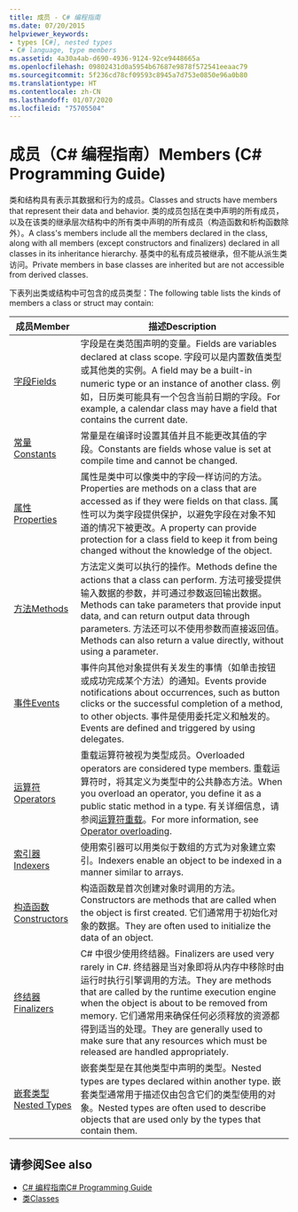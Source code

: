 ```yaml
---
title: 成员 - C# 编程指南
ms.date: 07/20/2015
helpviewer_keywords:
- types [C#], nested types
- C# language, type members
ms.assetid: 4a30a4ab-d690-4936-9124-92ce9448665a
ms.openlocfilehash: 09802431d0a5954b67687e9878f572541eeaac79
ms.sourcegitcommit: 5f236cd78cf09593c8945a7d753e0850e96a0b80
ms.translationtype: HT
ms.contentlocale: zh-CN
ms.lasthandoff: 01/07/2020
ms.locfileid: "75705504"
---
```

# <a name="members-c-programming-guide"></a><span data-ttu-id="d430d-102">成员（C# 编程指南）</span><span class="sxs-lookup"><span data-stu-id="d430d-102">Members (C# Programming Guide)</span></span>

<span data-ttu-id="d430d-103">类和结构具有表示其数据和行为的成员。</span><span class="sxs-lookup"><span data-stu-id="d430d-103">Classes and structs have members that represent their data and behavior.</span></span> <span data-ttu-id="d430d-104">类的成员包括在类中声明的所有成员，以及在该类的继承层次结构中的所有类中声明的所有成员（构造函数和析构函数除外）。</span><span class="sxs-lookup"><span data-stu-id="d430d-104">A class's members include all the members declared in the class, along with all members (except constructors and finalizers) declared in all classes in its inheritance hierarchy.</span></span> <span data-ttu-id="d430d-105">基类中的私有成员被继承，但不能从派生类访问。</span><span class="sxs-lookup"><span data-stu-id="d430d-105">Private members in base classes are inherited but are not accessible from derived classes.</span></span>  
  
 <span data-ttu-id="d430d-106">下表列出类或结构中可包含的成员类型：</span><span class="sxs-lookup"><span data-stu-id="d430d-106">The following table lists the kinds of members a class or struct may contain:</span></span>  
  
|<span data-ttu-id="d430d-107">成员</span><span class="sxs-lookup"><span data-stu-id="d430d-107">Member</span></span>|<span data-ttu-id="d430d-108">描述</span><span class="sxs-lookup"><span data-stu-id="d430d-108">Description</span></span>|  
|------------|-----------------|  
|[<span data-ttu-id="d430d-109">字段</span><span class="sxs-lookup"><span data-stu-id="d430d-109">Fields</span></span>](./fields.md)|<span data-ttu-id="d430d-110">字段是在类范围声明的变量。</span><span class="sxs-lookup"><span data-stu-id="d430d-110">Fields are variables declared at class scope.</span></span> <span data-ttu-id="d430d-111">字段可以是内置数值类型或其他类的实例。</span><span class="sxs-lookup"><span data-stu-id="d430d-111">A field may be a built-in numeric type or an instance of another class.</span></span> <span data-ttu-id="d430d-112">例如，日历类可能具有一个包含当前日期的字段。</span><span class="sxs-lookup"><span data-stu-id="d430d-112">For example, a calendar class may have a field that contains the current date.</span></span>|  
|[<span data-ttu-id="d430d-113">常量</span><span class="sxs-lookup"><span data-stu-id="d430d-113">Constants</span></span>](./constants.md)|<span data-ttu-id="d430d-114">常量是在编译时设置其值并且不能更改其值的字段。</span><span class="sxs-lookup"><span data-stu-id="d430d-114">Constants are fields whose value is set at compile time and cannot be changed.</span></span>|  
|[<span data-ttu-id="d430d-115">属性</span><span class="sxs-lookup"><span data-stu-id="d430d-115">Properties</span></span>](./properties.md)|<span data-ttu-id="d430d-116">属性是类中可以像类中的字段一样访问的方法。</span><span class="sxs-lookup"><span data-stu-id="d430d-116">Properties are methods on a class that are accessed as if they were fields on that class.</span></span> <span data-ttu-id="d430d-117">属性可以为类字段提供保护，以避免字段在对象不知道的情况下被更改。</span><span class="sxs-lookup"><span data-stu-id="d430d-117">A property can provide protection for a class field to keep it from being changed without the knowledge of the object.</span></span>|  
|[<span data-ttu-id="d430d-118">方法</span><span class="sxs-lookup"><span data-stu-id="d430d-118">Methods</span></span>](./methods.md)|<span data-ttu-id="d430d-119">方法定义类可以执行的操作。</span><span class="sxs-lookup"><span data-stu-id="d430d-119">Methods define the actions that a class can perform.</span></span> <span data-ttu-id="d430d-120">方法可接受提供输入数据的参数，并可通过参数返回输出数据。</span><span class="sxs-lookup"><span data-stu-id="d430d-120">Methods can take parameters that provide input data, and can return output data through parameters.</span></span> <span data-ttu-id="d430d-121">方法还可以不使用参数而直接返回值。</span><span class="sxs-lookup"><span data-stu-id="d430d-121">Methods can also return a value directly, without using a parameter.</span></span>|  
|[<span data-ttu-id="d430d-122">事件</span><span class="sxs-lookup"><span data-stu-id="d430d-122">Events</span></span>](../events/index.md)|<span data-ttu-id="d430d-123">事件向其他对象提供有关发生的事情（如单击按钮或成功完成某个方法）的通知。</span><span class="sxs-lookup"><span data-stu-id="d430d-123">Events provide notifications about occurrences, such as button clicks or the successful completion of a method, to other objects.</span></span> <span data-ttu-id="d430d-124">事件是使用委托定义和触发的。</span><span class="sxs-lookup"><span data-stu-id="d430d-124">Events are defined and triggered by using delegates.</span></span>|  
|[<span data-ttu-id="d430d-125">运算符</span><span class="sxs-lookup"><span data-stu-id="d430d-125">Operators</span></span>](../../language-reference/operators/index.md)|<span data-ttu-id="d430d-126">重载运算符被视为类型成员。</span><span class="sxs-lookup"><span data-stu-id="d430d-126">Overloaded operators are considered type members.</span></span> <span data-ttu-id="d430d-127">重载运算符时，将其定义为类型中的公共静态方法。</span><span class="sxs-lookup"><span data-stu-id="d430d-127">When you overload an operator, you define it as a public static method in a type.</span></span> <span data-ttu-id="d430d-128">有关详细信息，请参阅[运算符重载](../../language-reference/operators/operator-overloading.md)。</span><span class="sxs-lookup"><span data-stu-id="d430d-128">For more information, see [Operator overloading](../../language-reference/operators/operator-overloading.md).</span></span>|  
|[<span data-ttu-id="d430d-129">索引器</span><span class="sxs-lookup"><span data-stu-id="d430d-129">Indexers</span></span>](../indexers/index.md)|<span data-ttu-id="d430d-130">使用索引器可以用类似于数组的方式为对象建立索引。</span><span class="sxs-lookup"><span data-stu-id="d430d-130">Indexers enable an object to be indexed in a manner similar to arrays.</span></span>|  
|[<span data-ttu-id="d430d-131">构造函数</span><span class="sxs-lookup"><span data-stu-id="d430d-131">Constructors</span></span>](./constructors.md)|<span data-ttu-id="d430d-132">构造函数是首次创建对象时调用的方法。</span><span class="sxs-lookup"><span data-stu-id="d430d-132">Constructors are methods that are called when the object is first created.</span></span> <span data-ttu-id="d430d-133">它们通常用于初始化对象的数据。</span><span class="sxs-lookup"><span data-stu-id="d430d-133">They are often used to initialize the data of an object.</span></span>|  
|[<span data-ttu-id="d430d-134">终结器</span><span class="sxs-lookup"><span data-stu-id="d430d-134">Finalizers</span></span>](./destructors.md)|<span data-ttu-id="d430d-135">C# 中很少使用终结器。</span><span class="sxs-lookup"><span data-stu-id="d430d-135">Finalizers are used very rarely in C#.</span></span> <span data-ttu-id="d430d-136">终结器是当对象即将从内存中移除时由运行时执行引擎调用的方法。</span><span class="sxs-lookup"><span data-stu-id="d430d-136">They are methods that are called by the runtime execution engine when the object is about to be removed from memory.</span></span> <span data-ttu-id="d430d-137">它们通常用来确保任何必须释放的资源都得到适当的处理。</span><span class="sxs-lookup"><span data-stu-id="d430d-137">They are generally used to make sure that any resources which must be released are handled appropriately.</span></span>|  
|[<span data-ttu-id="d430d-138">嵌套类型</span><span class="sxs-lookup"><span data-stu-id="d430d-138">Nested Types</span></span>](./nested-types.md)|<span data-ttu-id="d430d-139">嵌套类型是在其他类型中声明的类型。</span><span class="sxs-lookup"><span data-stu-id="d430d-139">Nested types are types declared within another type.</span></span> <span data-ttu-id="d430d-140">嵌套类型通常用于描述仅由包含它们的类型使用的对象。</span><span class="sxs-lookup"><span data-stu-id="d430d-140">Nested types are often used to describe objects that are used only by the types that contain them.</span></span>|  
  
## <a name="see-also"></a><span data-ttu-id="d430d-141">请参阅</span><span class="sxs-lookup"><span data-stu-id="d430d-141">See also</span></span>

- [<span data-ttu-id="d430d-142">C# 编程指南</span><span class="sxs-lookup"><span data-stu-id="d430d-142">C# Programming Guide</span></span>](../index.md)
- [<span data-ttu-id="d430d-143">类</span><span class="sxs-lookup"><span data-stu-id="d430d-143">Classes</span></span>](./classes.md)

